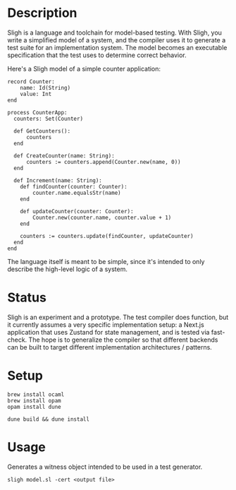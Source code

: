 # Description

Sligh is a language and toolchain for model-based testing. With Sligh, you write a simplified model of a system, and the compiler uses it to generate a test suite for an implementation system. The model becomes an executable specification that the test uses to determine correct behavior.

Here's a Sligh model of a simple counter application:

```
record Counter:
    name: Id(String)
    value: Int
end

process CounterApp:
  counters: Set(Counter)

  def GetCounters():
      counters
  end

  def CreateCounter(name: String):
      counters := counters.append(Counter.new(name, 0))
  end

  def Increment(name: String):
    def findCounter(counter: Counter):
        counter.name.equalsStr(name)
    end

    def updateCounter(counter: Counter):
        Counter.new(counter.name, counter.value + 1)
    end

    counters := counters.update(findCounter, updateCounter)
  end
end
```

The language itself is meant to be simple, since it's intended to only describe the high-level logic of a system. 

# Status

Sligh is an experiment and a prototype. The test compiler does function, but it currently assumes a very specific implementation setup: a Next.js application that uses Zustand for state management, and is tested via fast-check. The hope is to generalize the compiler so that different backends can be built to target different implementation architectures / patterns.

# Setup

```
brew install ocaml
brew install opam
opam install dune

dune build && dune install
```

# Usage

Generates a witness object intended to be used in a test generator.

```
sligh model.sl -cert <output file>
```
